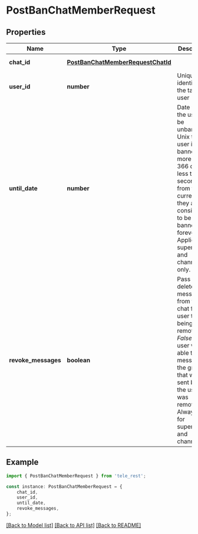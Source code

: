 # PostBanChatMemberRequest


## Properties

Name | Type | Description | Notes
------------ | ------------- | ------------- | -------------
**chat_id** | [**PostBanChatMemberRequestChatId**](PostBanChatMemberRequestChatId.md) |  | [default to undefined]
**user_id** | **number** | Unique identifier of the target user | [default to undefined]
**until_date** | **number** | Date when the user will be unbanned; Unix time. If user is banned for more than 366 days or less than 30 seconds from the current time they are considered to be banned forever. Applied for supergroups and channels only. | [optional] [default to undefined]
**revoke_messages** | **boolean** | Pass *True* to delete all messages from the chat for the user that is being removed. If *False*, the user will be able to see messages in the group that were sent before the user was removed. Always *True* for supergroups and channels. | [optional] [default to undefined]

## Example

```typescript
import { PostBanChatMemberRequest } from 'tele_rest';

const instance: PostBanChatMemberRequest = {
    chat_id,
    user_id,
    until_date,
    revoke_messages,
};
```

[[Back to Model list]](../README.md#documentation-for-models) [[Back to API list]](../README.md#documentation-for-api-endpoints) [[Back to README]](../README.md)
